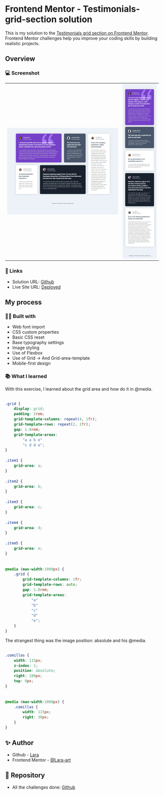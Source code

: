 # Frontend Mentor - Testimonials-grid-section solution

This is my solution to the <a href="https://www.frontendmentor.io/challenges/testimonials-grid-section-Nnw6J7Un7"> Testimonials grid section on Frontend Mentor</a>.<br> Frontend Mentor challenges help you improve your coding skills by building realistic projects. 


## Overview

### 💻 Screenshot

<table>
  <tr>
    <td style="width: 75%;"><img src="https://github.com/Lara-art/Testimonials-grid-section/blob/main/screenshot/Desktop.png" alt="Vista de Escritorio" style="width: 100%;"/></td>
    <td style="width: 25%;"><img src="https://github.com/Lara-art/Testimonials-grid-section/blob/main/screenshot/Mobile.png"  alt="Vista Móvil" style="width: 100%;"/></td>
  </tr>
</table>

### 🔗 Links

- Solution URL: [Github](https://github.com/Lara-art/Testimonials-grid-section)
- Live Site URL: [Deployed](https://lara-art.github.io/Testimonials-grid-section)

## My process

### 👩‍💻 Built with

- Web font import
- CSS custom properties
- Basic CSS reset
- Base typography settings
- Image styling
- Use of Flexbox
- Use of Grid -> And Grid-area-template
- Mobile-first design


### 📚 What I learned

With this exercise, I learned about the grid area and how do it in @media.


```css

.grid {
    display: grid;
    padding: 2rem;
    grid-template-columns: repeat(4, 1fr);
    grid-template-rows: repeat(2, 1fr);
    gap: 1.8rem;
    grid-template-areas:
        "a a b e"
        "c d d e";
}

.item1 {
    grid-area: a;
}

.item2 {
    grid-area: b;
}

.item3 {
    grid-area: c;
}

.item4 {
    grid-area: d;
}

.item5 {
    grid-area: e;
}


@media (max-width:1000px) {
    .grid {
        grid-template-columns: 1fr;
        grid-template-rows: auto;
        gap: 1.8rem;
        grid-template-areas:
            "a"
            "b"
            "c"
            "d"
            "e";
    }
}

```
The strangest thing was the image position: absolute and his @media.

```css

.comillas {
    width: 115px;
    z-index: 1;
    position: absolute;
    right: 100px;
    top: 0px;
}


@media (max-width:1000px) {
    .comillas {
        width: 115px;
        right: 30px;
    }
}

```


## ✨ Author

- Github - [Lara](https://github.com/Lara-art)
- Frontend Mentor - [@Lara-art](https://www.frontendmentor.io/profile/Lara-art)

## 📂 Repository

- All the challenges done: [Github](https://github.com/Lara-art/My-Frontend-Mentor-Repository)
